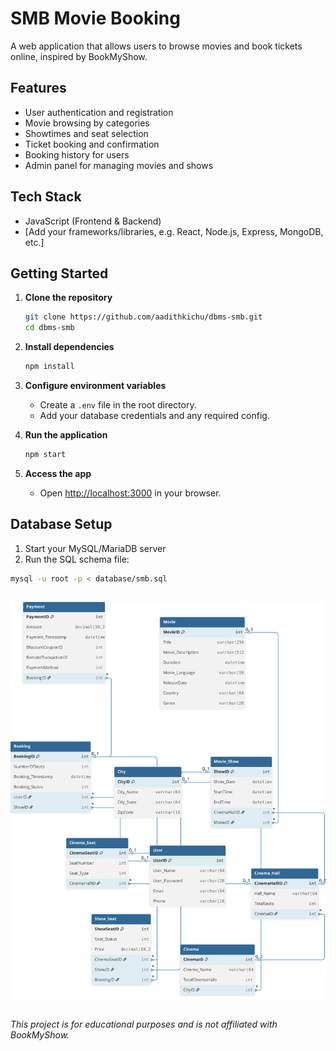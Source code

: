 # SMB Movie Booking

A web application that allows users to browse movies and book tickets online, inspired by BookMyShow.

## Features

- User authentication and registration
- Movie browsing by categories
- Showtimes and seat selection
- Ticket booking and confirmation
- Booking history for users
- Admin panel for managing movies and shows

## Tech Stack

- JavaScript (Frontend & Backend)
- [Add your frameworks/libraries, e.g. React, Node.js, Express, MongoDB, etc.]

## Getting Started

1. **Clone the repository**
   ```bash
   git clone https://github.com/aadithkichu/dbms-smb.git
   cd dbms-smb
   ```

2. **Install dependencies**
   ```bash
   npm install
   ```

3. **Configure environment variables**
   - Create a `.env` file in the root directory.
   - Add your database credentials and any required config.

4. **Run the application**
   ```bash
   npm start
   ```

5. **Access the app**
   - Open [http://localhost:3000](http://localhost:3000) in your browser.

##  Database Setup

1. Start your MySQL/MariaDB server
2. Run the SQL schema file:
```bash
mysql -u root -p < database/smb.sql
```
###
##
![Alt text](/database/ER.svg)
##
###

*This project is for educational purposes and is not affiliated with BookMyShow.*
